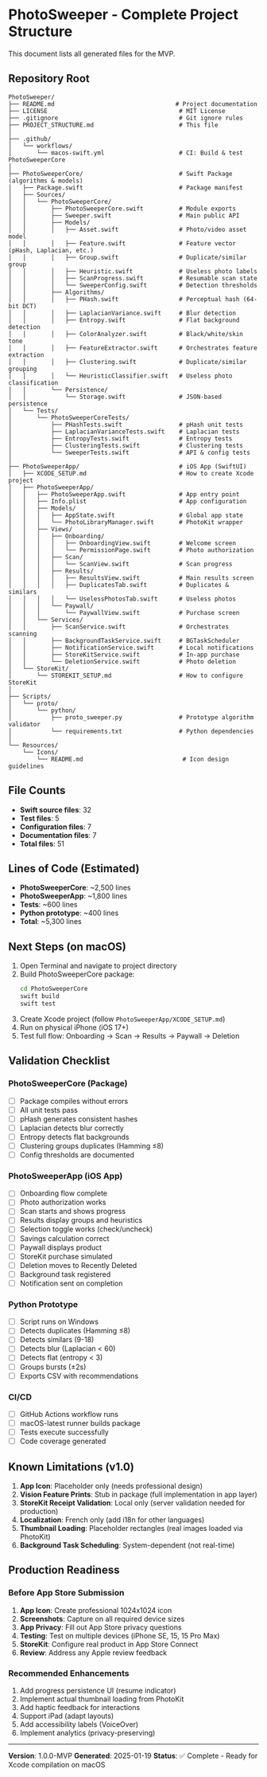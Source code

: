# PhotoSweeper - Complete Project Structure

This document lists all generated files for the MVP.

## Repository Root

```
PhotoSweeper/
├── README.md                                  # Project documentation
├── LICENSE                                     # MIT License
├── .gitignore                                  # Git ignore rules
├── PROJECT_STRUCTURE.md                        # This file
│
├── .github/
│   └── workflows/
│       └── macos-swift.yml                     # CI: Build & test PhotoSweeperCore
│
├── PhotoSweeperCore/                           # Swift Package (algorithms & models)
│   ├── Package.swift                           # Package manifest
│   ├── Sources/
│   │   └── PhotoSweeperCore/
│   │       ├── PhotoSweeperCore.swift          # Module exports
│   │       ├── Sweeper.swift                   # Main public API
│   │       ├── Models/
│   │       │   ├── Asset.swift                 # Photo/video asset model
│   │       │   ├── Feature.swift               # Feature vector (pHash, Laplacian, etc.)
│   │       │   ├── Group.swift                 # Duplicate/similar group
│   │       │   ├── Heuristic.swift             # Useless photo labels
│   │       │   ├── ScanProgress.swift          # Resumable scan state
│   │       │   └── SweeperConfig.swift         # Detection thresholds
│   │       ├── Algorithms/
│   │       │   ├── PHash.swift                 # Perceptual hash (64-bit DCT)
│   │       │   ├── LaplacianVariance.swift     # Blur detection
│   │       │   ├── Entropy.swift               # Flat background detection
│   │       │   ├── ColorAnalyzer.swift         # Black/white/skin tone
│   │       │   ├── FeatureExtractor.swift      # Orchestrates feature extraction
│   │       │   ├── Clustering.swift            # Duplicate/similar grouping
│   │       │   └── HeuristicClassifier.swift   # Useless photo classification
│   │       └── Persistence/
│   │           └── Storage.swift               # JSON-based persistence
│   └── Tests/
│       └── PhotoSweeperCoreTests/
│           ├── PHashTests.swift                # pHash unit tests
│           ├── LaplacianVarianceTests.swift    # Laplacian tests
│           ├── EntropyTests.swift              # Entropy tests
│           ├── ClusteringTests.swift           # Clustering tests
│           └── SweeperTests.swift              # API & config tests
│
├── PhotoSweeperApp/                            # iOS App (SwiftUI)
│   ├── XCODE_SETUP.md                          # How to create Xcode project
│   ├── PhotoSweeperApp/
│   │   ├── PhotoSweeperApp.swift               # App entry point
│   │   ├── Info.plist                          # App configuration
│   │   ├── Models/
│   │   │   ├── AppState.swift                  # Global app state
│   │   │   └── PhotoLibraryManager.swift       # PhotoKit wrapper
│   │   ├── Views/
│   │   │   ├── Onboarding/
│   │   │   │   ├── OnboardingView.swift        # Welcome screen
│   │   │   │   └── PermissionPage.swift        # Photo authorization
│   │   │   ├── Scan/
│   │   │   │   └── ScanView.swift              # Scan progress
│   │   │   ├── Results/
│   │   │   │   ├── ResultsView.swift           # Main results screen
│   │   │   │   ├── DuplicatesTab.swift         # Duplicates & similars
│   │   │   │   └── UselessPhotosTab.swift      # Useless photos
│   │   │   └── Paywall/
│   │   │       └── PaywallView.swift           # Purchase screen
│   │   └── Services/
│   │       ├── ScanService.swift               # Orchestrates scanning
│   │       ├── BackgroundTaskService.swift     # BGTaskScheduler
│   │       ├── NotificationService.swift       # Local notifications
│   │       ├── StoreKitService.swift           # In-app purchase
│   │       └── DeletionService.swift           # Photo deletion
│   └── StoreKit/
│       └── STOREKIT_SETUP.md                   # How to configure StoreKit
│
├── Scripts/
│   └── proto/
│       └── python/
│           ├── proto_sweeper.py                # Prototype algorithm validator
│           └── requirements.txt                # Python dependencies
│
└── Resources/
    └── Icons/
        └── README.md                            # Icon design guidelines
```

## File Counts

- **Swift source files**: 32
- **Test files**: 5
- **Configuration files**: 7
- **Documentation files**: 7
- **Total files**: 51

## Lines of Code (Estimated)

- **PhotoSweeperCore**: ~2,500 lines
- **PhotoSweeperApp**: ~1,800 lines
- **Tests**: ~600 lines
- **Python prototype**: ~400 lines
- **Total**: ~5,300 lines

## Next Steps (on macOS)

1. Open Terminal and navigate to project directory
2. Build PhotoSweeperCore package:
   ```bash
   cd PhotoSweeperCore
   swift build
   swift test
   ```
3. Create Xcode project (follow `PhotoSweeperApp/XCODE_SETUP.md`)
4. Run on physical iPhone (iOS 17+)
5. Test full flow: Onboarding → Scan → Results → Paywall → Deletion

## Validation Checklist

### PhotoSweeperCore (Package)
- [ ] Package compiles without errors
- [ ] All unit tests pass
- [ ] pHash generates consistent hashes
- [ ] Laplacian detects blur correctly
- [ ] Entropy detects flat backgrounds
- [ ] Clustering groups duplicates (Hamming ≤8)
- [ ] Config thresholds are documented

### PhotoSweeperApp (iOS App)
- [ ] Onboarding flow complete
- [ ] Photo authorization works
- [ ] Scan starts and shows progress
- [ ] Results display groups and heuristics
- [ ] Selection toggle works (check/uncheck)
- [ ] Savings calculation correct
- [ ] Paywall displays product
- [ ] StoreKit purchase simulated
- [ ] Deletion moves to Recently Deleted
- [ ] Background task registered
- [ ] Notification sent on completion

### Python Prototype
- [ ] Script runs on Windows
- [ ] Detects duplicates (Hamming ≤8)
- [ ] Detects similars (9-18)
- [ ] Detects blur (Laplacian < 60)
- [ ] Detects flat (entropy < 3)
- [ ] Groups bursts (±2s)
- [ ] Exports CSV with recommendations

### CI/CD
- [ ] GitHub Actions workflow runs
- [ ] macOS-latest runner builds package
- [ ] Tests execute successfully
- [ ] Code coverage generated

## Known Limitations (v1.0)

1. **App Icon**: Placeholder only (needs professional design)
2. **Vision Feature Prints**: Stub in package (full implementation in app layer)
3. **StoreKit Receipt Validation**: Local only (server validation needed for production)
4. **Localization**: French only (add i18n for other languages)
5. **Thumbnail Loading**: Placeholder rectangles (real images loaded via PhotoKit)
6. **Background Task Scheduling**: System-dependent (not real-time)

## Production Readiness

### Before App Store Submission

1. **App Icon**: Create professional 1024x1024 icon
2. **Screenshots**: Capture on all required device sizes
3. **App Privacy**: Fill out App Store privacy questions
4. **Testing**: Test on multiple devices (iPhone SE, 15, 15 Pro Max)
5. **StoreKit**: Configure real product in App Store Connect
6. **Review**: Address any Apple review feedback

### Recommended Enhancements

1. Add progress persistence UI (resume indicator)
2. Implement actual thumbnail loading from PhotoKit
3. Add haptic feedback for interactions
4. Support iPad (adapt layouts)
5. Add accessibility labels (VoiceOver)
6. Implement analytics (privacy-preserving)

---

**Version**: 1.0.0-MVP
**Generated**: 2025-01-19
**Status**: ✅ Complete - Ready for Xcode compilation on macOS
